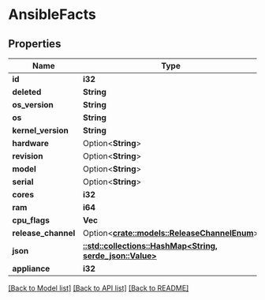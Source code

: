 # AnsibleFacts

## Properties

Name | Type | Description | Notes
------------ | ------------- | ------------- | -------------
**id** | **i32** |  | [readonly]
**deleted** | **String** |  | [readonly]
**os_version** | **String** |  | 
**os** | **String** |  | 
**kernel_version** | **String** |  | 
**hardware** | Option<**String**> |  | [optional]
**revision** | Option<**String**> |  | [optional]
**model** | Option<**String**> |  | [optional]
**serial** | Option<**String**> |  | [optional]
**cores** | **i32** |  | 
**ram** | **i64** |  | 
**cpu_flags** | **Vec<String>** |  | 
**release_channel** | Option<[**crate::models::ReleaseChannelEnum**](ReleaseChannelEnum.md)> |  | [optional]
**json** | [**::std::collections::HashMap<String, serde_json::Value>**](serde_json::Value.md) |  | 
**appliance** | **i32** |  | 

[[Back to Model list]](../README.md#documentation-for-models) [[Back to API list]](../README.md#documentation-for-api-endpoints) [[Back to README]](../README.md)


